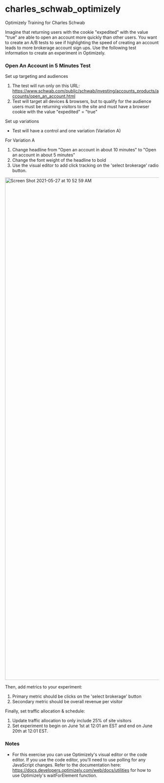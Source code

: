# charles_schwab_optimizely
Optimizely Training for Charles Schwab


Imagine that returning users with the cookie "expedited" with the value "true" are able to open an account more quickly than other users.
You want to create an A/B tests to see if highlighting the speed of creating an account leads to more brokerage account sign ups.
Use the following test information to create an experiment in Optimizely.

### Open An Account in 5 Minutes Test
Set up targeting and audiences
1. The test will run only on this URL: https://www.schwab.com/public/schwab/investing/accounts_products/accounts/open_an_account.html
2. Test will target all devices & browsers, but to qualify for the audience users must be returning visitors to the site and must have a browser cookie with the value "expedited" = "true"

Set up variations
- Test will have a control and one variation (Variation A)

For Variation A
1. Change headline from "Open an account in about 10 minutes" to "Open an account in about 5 minutes"
2. Change the font weight of the headline to bold
3. Use the visual editor to add click tracking on the 'select brokerage' radio button.

<img width="1641" alt="Screen Shot 2021-05-27 at 10 52 59 AM" src="https://user-images.githubusercontent.com/15365569/119848391-c78cb480-bed9-11eb-9452-f427b7647007.png">

Then, add metrics to your experiment:
1. Primary metric should be clicks on the 'select brokerage' button
2. Secondary metric should be overall revenue per visitor

Finally, set traffic allocation & schedule:
1. Update traffic allocation to only include 25% of site visitors
2. Set experiment to begin on June 1st at 12:01 am EST and end on June 20th at 12:01 EST.

### Notes
- For this exercise you can use Optimizely's visual editor or the code editor. If you use the code editor, you'll need to use polling for any JavaScript changes. Refer to the documentation here: https://docs.developers.optimizely.com/web/docs/utilities for how to use Optimizely's waitForElement function.
